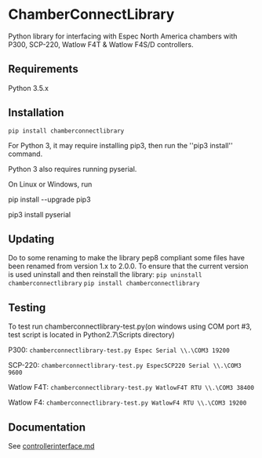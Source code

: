 # ChamberConnectLibrary
Python library for interfacing with Espec North America chambers with P300, SCP-220, Watlow F4T &amp; Watlow F4S/D controllers.

## Requirements
Python 3.5.x

## Installation
```pip install chamberconnectlibrary```

For Python 3, it may require installing pip3, then run the ''pip3 install'' command.

Python 3 also requires running pyserial.

On Linux or Windows, run

pip install --upgrade pip3

pip3 install pyserial

## Updating
Do to some renaming to make the library pep8 compliant some files have been renamed from version 1.x to 2.0.0.
To ensure that the current version is used uninstall and then reinstall the library:
```pip uninstall chamberconnectlibrary```
```pip install chamberconnectlibrary```

## Testing

To test run chamberconnectlibrary-test.py(on windows using COM port #3, test script is located in Python2.7\Scripts directory)

P300: ```chamberconnectlibrary-test.py Espec Serial \\.\COM3 19200```

SCP-220: ```chamberconnectlibrary-test.py EspecSCP220 Serial \\.\COM3 9600```

Watlow F4T: ```chamberconnectlibrary-test.py WatlowF4T RTU \\.\COM3 38400```

Watlow F4: ```chamberconnectlibrary-test.py WatlowF4 RTU \\.\COM3 19200```

## Documentation
See [controllerinterface.md](controllerinterface.md)
